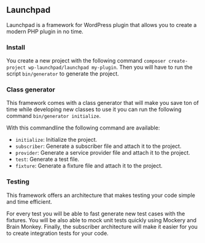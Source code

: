 ## Launchpad
Launchpad is a framework for WordPress plugin that allows you to create a modern PHP plugin in no time.

### Install
You create a new project with the following command `composer create-project wp-launchpad/launchpad my-plugin`.
Then you will have to run the script `bin/generator` to generate the project.

### Class generator
This framework comes with a class generator that will make you save ton of time while developing new 
classes to use it you can run the following command `bin/generator initialize`.

With this commandline the following command are available:
- `initialize`: Initialize the project.
- `subscriber`: Generate a subscriber file and attach it to the project.
- `provider`: Generate a service provider file and attach it to the project.
- `test`: Generate a test file.
- `fixture`: Generate a fixture file and attach it to the project.

### Testing
This framework offers an architecture that makes testing your code simple and time efficient.

For every test you will be able to fast generate new test cases with the fixtures.
You will be also able to mock unit tests quickly using Mockery and Brain Monkey.
Finally, the subscriber architecture will make it easier for you to create integration tests for your code.
